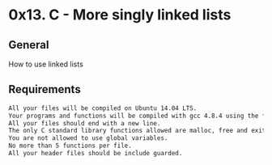 # 0x13. C - More singly linked lists

## General
How to use linked lists

## Requirements
````bash
All your files will be compiled on Ubuntu 14.04 LTS.
Your programs and functions will be compiled with gcc 4.8.4 using the flags -Wall -Werror -Wextra and -pedantic.
All your files should end with a new line.
The only C standard library functions allowed are malloc, free and exit.
You are not allowed to use global variables.
No more than 5 functions per file.
All your header files should be include guarded.
